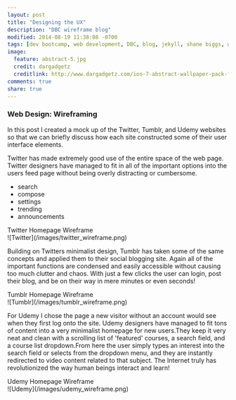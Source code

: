 ```yaml
---
layout: post
title: "Designing the UX"
description: "DBC wireframe blog"
modified: 2014-08-19 11:38:08 -0700
tags: [dev bootcamp, web development, DBC, blog, jekyll, shane biggs, wireframe, ux design]
image:
  feature: abstract-5.jpg
  credit: dargadgetz
  creditlink: http://www.dargadgetz.com/ios-7-abstract-wallpaper-pack-for-iphone-5-and-ipod-touch-retina/ 
comments: true
share: true
---
```


### Web Design: Wireframing

In this post I created a mock up of the Twitter, Tumblr, and Udemy websites so that we can briefly discuss how each site constructed some of their user interface elements.

Twitter has made extremely good use of the entire space of the web page. Twitter designers have managed to fit in all of the important options into the users feed page without being overly distracting or cumbersome.

- search 
- compose 
- settings 
- trending 
- announcements
 
<figcaption>Twitter Homepage Wireframe</figcaption>
![Twitter](/images/twitter_wireframe.png)
  						
Building on Twitters minimalist design, Tumblr has taken some of the same concepts and applied them to their social blogging site. Again all of the important functions are condensed and easily accessible without causing too much clutter and chaos. With just a few clicks the user can login, post their blog, and be on their way in mere minutes or even seconds!

<figcaption>Tumblr Homepage Wireframe</figcaption>
![Tumblr](/images/tumblr_wireframe.png)						

For Udemy I chose the page a new visitor without an account would see when they first log onto the site. Udemy designers have managed to fit tons of content into a very minimalist homepage for new users.They keep it very neat and clean with a scrolling list of 'featured' courses, a search field, and a course list dropdown.From here the user simply types an interest into the search field or selects from the dropdown menu, and they are instantly redirected to video content related to that subject. The Internet truly has revolutionized the way human beings interact and learn!

<figcaption>Udemy Homepage Wireframe</figcaption>
![Udemy](/images/udemy_wireframe.png)